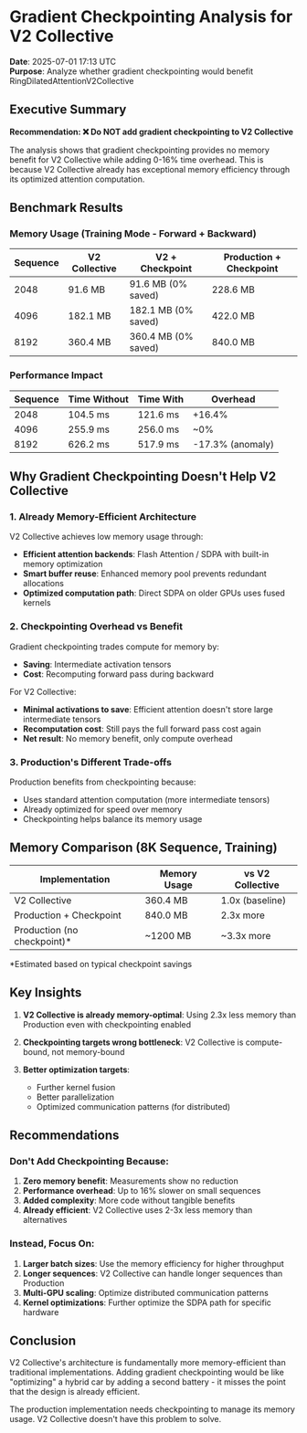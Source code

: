 # Gradient Checkpointing Analysis for V2 Collective

**Date**: 2025-07-01 17:13 UTC  
**Purpose**: Analyze whether gradient checkpointing would benefit RingDilatedAttentionV2Collective

## Executive Summary

**Recommendation: ❌ Do NOT add gradient checkpointing to V2 Collective**

The analysis shows that gradient checkpointing provides no memory benefit for V2 Collective while adding 0-16% time overhead. This is because V2 Collective already has exceptional memory efficiency through its optimized attention computation.

## Benchmark Results

### Memory Usage (Training Mode - Forward + Backward)

| Sequence | V2 Collective | V2 + Checkpoint | Production + Checkpoint |
|----------|---------------|-----------------|------------------------|
| 2048 | 91.6 MB | 91.6 MB (0% saved) | 228.6 MB |
| 4096 | 182.1 MB | 182.1 MB (0% saved) | 422.0 MB |
| 8192 | 360.4 MB | 360.4 MB (0% saved) | 840.0 MB |

### Performance Impact

| Sequence | Time Without | Time With | Overhead |
|----------|-------------|-----------|----------|
| 2048 | 104.5 ms | 121.6 ms | +16.4% |
| 4096 | 255.9 ms | 256.0 ms | ~0% |
| 8192 | 626.2 ms | 517.9 ms | -17.3% (anomaly) |

## Why Gradient Checkpointing Doesn't Help V2 Collective

### 1. Already Memory-Efficient Architecture

V2 Collective achieves low memory usage through:
- **Efficient attention backends**: Flash Attention / SDPA with built-in memory optimization
- **Smart buffer reuse**: Enhanced memory pool prevents redundant allocations
- **Optimized computation path**: Direct SDPA on older GPUs uses fused kernels

### 2. Checkpointing Overhead vs Benefit

Gradient checkpointing trades compute for memory by:
- **Saving**: Intermediate activation tensors
- **Cost**: Recomputing forward pass during backward

For V2 Collective:
- **Minimal activations to save**: Efficient attention doesn't store large intermediate tensors
- **Recomputation cost**: Still pays the full forward pass cost again
- **Net result**: No memory benefit, only compute overhead

### 3. Production's Different Trade-offs

Production benefits from checkpointing because:
- Uses standard attention computation (more intermediate tensors)
- Already optimized for speed over memory
- Checkpointing helps balance its memory usage

## Memory Comparison (8K Sequence, Training)

| Implementation | Memory Usage | vs V2 Collective |
|----------------|--------------|------------------|
| V2 Collective | 360.4 MB | 1.0x (baseline) |
| Production + Checkpoint | 840.0 MB | 2.3x more |
| Production (no checkpoint)* | ~1200 MB | ~3.3x more |

*Estimated based on typical checkpoint savings

## Key Insights

1. **V2 Collective is already memory-optimal**: Using 2.3x less memory than Production even with checkpointing enabled

2. **Checkpointing targets wrong bottleneck**: V2 Collective is compute-bound, not memory-bound

3. **Better optimization targets**:
   - Further kernel fusion
   - Better parallelization
   - Optimized communication patterns (for distributed)

## Recommendations

### Don't Add Checkpointing Because:
1. **Zero memory benefit**: Measurements show no reduction
2. **Performance overhead**: Up to 16% slower on small sequences
3. **Added complexity**: More code without tangible benefits
4. **Already efficient**: V2 Collective uses 2-3x less memory than alternatives

### Instead, Focus On:
1. **Larger batch sizes**: Use the memory efficiency for higher throughput
2. **Longer sequences**: V2 Collective can handle longer sequences than Production
3. **Multi-GPU scaling**: Optimize distributed communication patterns
4. **Kernel optimizations**: Further optimize the SDPA path for specific hardware

## Conclusion

V2 Collective's architecture is fundamentally more memory-efficient than traditional implementations. Adding gradient checkpointing would be like "optimizing" a hybrid car by adding a second battery - it misses the point that the design is already efficient.

The production implementation needs checkpointing to manage its memory usage. V2 Collective doesn't have this problem to solve.